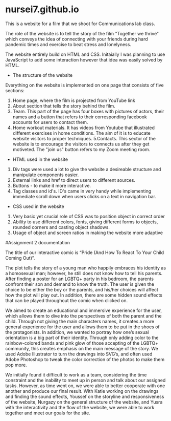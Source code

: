 # nursei7.github.io
This is a website for a film that we shoot for Communications lab class.

The role of the website is to tell the story of the film "Together we thrive" which conveys the idea of connecting with your friends during hard pandemic times and exercise to beat stress and lonelyness. 

The website entirely build on HTML and CSS. Initaially I was planning to use JavaScript to add some interaction however that idea was easily solved by HTML.

* The structure of the website

Everything on the website is implemented on one page that consists of five sections:
1. Home page, where the film is projected from YouTube link
2. About section that tells the story behind the film.
3. Team. This part of the page has four boxes with pictures of actors, their names and a button that refers to their corresponding facebook accounts for users to contact them.
4. Home workout materials. It has videos from Youtube that illustrated different exercises in home conditions. The aim of it is to educate website visitors to proper techniques.
5.Contacts. This sector of the website is to encourage the visitors to connects us after they get motiveted. The "join us" button refers to my Zoom meeting room.


* HTML used in the website
1. Div tags were used a lot to give the website a desireable structure and manipulate components easier.
2. External links and href to direct users to different sources.
3. Buttons - to make it more interactive.
4. Tag classes and id's. ID's came in very handy while implementing immediate scroll down when users clicks on a text in navigation bar. 

* CSS used in the website
1. Very basic yet crucial role of CSS was to position object in correct order
2. Ability to use different colors, fonts, giving different forms to objects, rounded corners and casting object shadows.
3. Usage of object and screen ratios in making the website more adaptive





#Assignment 2 documentation

The title of our interactive comic is “Pride (And How To React To Your Child Coming Out)”.

The plot tells the story of a young man who happily embraces his identity as a homosexual man; however, he still does not know how to tell his parents. After finding a poster for an LGBTQ+ party in his bedroom, the parents confront their son and demand to know the truth. The user is given the choice to be either the boy or the parents, and his/her choices will affect how the plot will play out. In addition, there are some hidden sound effects that can be played throughout the comic when clicked on. 

We aimed to create an educational and immersive experience for the user, which allows them to dive into the perspectives of both the parent and the child. Through not giving the main characters names, it creates a more general experience for the user and allows them to be put in the shoes of the protagonists.  In addition, we wanted to portray how one’s sexual orientation is a big part of their identity. Through only adding color to the rainbow-colored bands and pink glow of those accepting of the LGBTQ+ community, this creates emphasis on the main message of the story. We used Adobe Illustrator to turn the drawings into SVG’s, and often used Adobe Photoshop to tweak the color correction of the photos to make them pop more.

We initially found it difficult to work as a team, considering the time constraint and the inability to meet up in person and talk about our assigned tasks. However, as time went on, we were able to better cooperate with one another and produce our final result. With Katie working on the drawings and finding the sound effects, Youssef on the storyline and responsiveness of the website, Nurgazy on the general structure of the website, and Yusra with the interactivity and the flow of the website, we were able to work together and meet our goals for the site.



